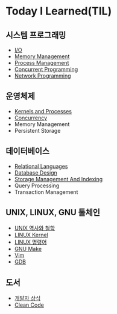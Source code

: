 # Today I Learned(TIL)
## 시스템 프로그래밍
- [I/O](https://github.com/eomhs/TIL/blob/main/system_programming/IO.md)
- [Memory Management](https://github.com/eomhs/TIL/blob/main/system_programming/MM.md)
- [Process Management](https://github.com/eomhs/TIL/blob/main/system_programming/PM.md)
- [Concurrent Programming](https://github.com/eomhs/TIL/blob/main/system_programming/CP.md)
- [Network Programming](https://github.com/eomhs/TIL/blob/main/system_programming/NP.md)
## 운영체제
- [Kernels and Processes](https://github.com/eomhs/TIL/blob/main/operating_system/KP.md)
- [Concurrency](https://github.com/eomhs/TIL/blob/main/operating_system/CO.md)
- Memory Management
- Persistent Storage
## 데이터베이스
- [Relational Languages](https://github.com/eomhs/TIL/blob/main/database/RL.md)
- [Database Design](https://github.com/eomhs/TIL/blob/main/database/DD.md)
- [Storage Management And Indexing](https://github.com/eomhs/TIL/blob/main/database/SMI.md)
- Query Processing
- Transaction Management
## UNIX, LINUX, GNU 툴체인
- [UNIX 역사와 철학](https://github.com/eomhs/TIL/blob/main/unix_linux_gnu/UNIX.md)
- [LINUX Kernel](https://github.com/eomhs/TIL/blob/main/unix_linux_gnu/Linux%20Kernel.md)
- [LINUX 명령어](https://github.com/eomhs/TIL/blob/main/unix_linux_gnu/Linux%20Command.md)
- [GNU Make](https://github.com/eomhs/TIL/blob/main/unix_linux_gnu/GNU%20Make.md)
- [Vim](https://github.com/eomhs/TIL/blob/main/unix_linux_gnu/Vim.md)
- [GDB](https://github.com/eomhs/TIL/blob/main/unix_linux_gnu/GDB.md)
## 도서
- [개발자 상식](https://github.com/eomhs/TIL/blob/main/%EB%8F%84%EC%84%9C/%EA%B0%9C%EB%B0%9C%EC%9E%90%20%EC%83%81%EC%8B%9D.md)
- [Clean Code](https://github.com/eomhs/TIL/blob/main/%EB%8F%84%EC%84%9C/Clean%20Code.md)